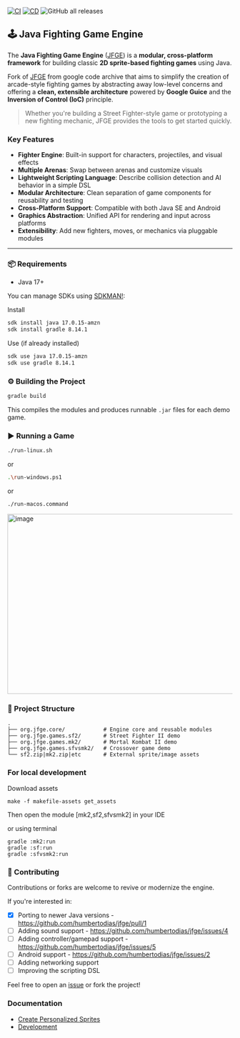 [![CI](https://github.com/humbertodias/jfge/actions/workflows/ci.yml/badge.svg)](https://github.com/humbertodias/jfge/actions/workflows/ci.yml)
[![CD](https://github.com/humbertodias/jfge/actions/workflows/cd.yml/badge.svg)](https://github.com/humbertodias/jfge/actions/workflows/cd.yml)
![GitHub all releases](https://img.shields.io/github/downloads/humbertodias/jfge/total)

## 🕹️ Java Fighting Game Engine

The **Java Fighting Game Engine** ([JFGE](https://code.google.com/archive/p/java-fighting-game-engine/downloads)) is a **modular, cross-platform framework** for building classic **2D sprite-based fighting games** using Java.

Fork of [JFGE](https://code.google.com/archive/p/java-fighting-game-engine/) from google code archive that aims to simplify the creation of arcade-style fighting games by abstracting away low-level concerns and offering a **clean, extensible architecture** powered by **Google Guice** and the **Inversion of Control (IoC)** principle.

> Whether you're building a Street Fighter-style game or prototyping a new fighting mechanic, JFGE provides the tools to get started quickly.

### Key Features

* **Fighter Engine**: Built-in support for characters, projectiles, and visual effects
* **Multiple Arenas**: Swap between arenas and customize visuals
* **Lightweight Scripting Language**: Describe collision detection and AI behavior in a simple DSL
* **Modular Architecture**: Clean separation of game components for reusability and testing
* **Cross-Platform Support**: Compatible with both Java SE and Android
* **Graphics Abstraction**: Unified API for rendering and input across platforms
* **Extensibility**: Add new fighters, moves, or mechanics via pluggable modules

---

### 📦 Requirements

- Java 17+

You can manage SDKs using [SDKMAN!](https://sdkman.io):

Install
```bash
sdk install java 17.0.15-amzn
sdk install gradle 8.14.1
```

Use (if already installed)
```bash
sdk use java 17.0.15-amzn
sdk use gradle 8.14.1
```
### ⚙️ Building the Project

```bash
gradle build
```

This compiles the modules and produces runnable `.jar` files for each demo game.

### ▶️ Running a Game

```bash
./run-linux.sh
```
or
```bash
.\run-windows.ps1
```
or
```bash
./run-macos.command
```

<img width="1091" height="403" alt="image" src="https://github.com/user-attachments/assets/3f9d4cf4-b275-48e6-92dc-414284fd0f05" />


### 📂 Project Structure
```
.
├── org.jfge.core/            # Engine core and reusable modules
├── org.jfge.games.sf2/       # Street Fighter II demo
├── org.jfge.games.mk2/       # Mortal Kombat II demo
├── org.jfge.games.sfvsmk2/   # Crossover game demo
└── sf2.zip|mk2.zip|etc       # External sprite/image assets
```

### For local development

Download assets
```shell
make -f makefile-assets get_assets
```
Then open the module [mk2,sf2,sfvsmk2] in your IDE 

or using terminal
```
gradle :mk2:run
gradle :sf:run
gradle :sfvsmk2:run
```

### 🤝 Contributing

Contributions or forks are welcome to revive or modernize the engine.

If you're interested in:

* [x] Porting to newer Java versions - https://github.com/humbertodias/jfge/pull/1
* [ ] Adding sound support - https://github.com/humbertodias/jfge/issues/4
* [ ] Adding controller/gamepad support - https://github.com/humbertodias/jfge/issues/5
* [ ] Android support - https://github.com/humbertodias/jfge/issues/2
* [ ] Adding networking support
* [ ] Improving the scripting DSL

Feel free to open an [issue](https://github.com/humbertodias/jfge/issues) or fork the project!

### Documentation

- [Create Personalized Sprites](doc/create-personalized-sprites.md)
- [Development](./doc/dev.md)
